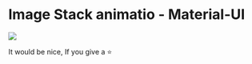 # Image Stack animatio - Material-UI

<img src="./gif/Hnet-image.gif">

It would be nice, If you give a :star: 